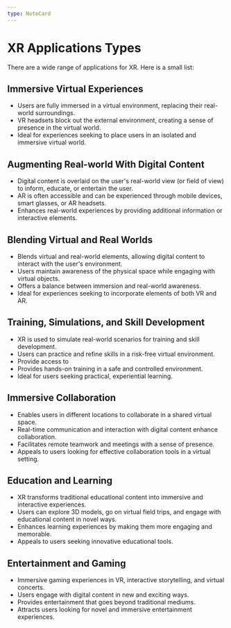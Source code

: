```yaml
---
type: NoteCard
---
```


# XR Applications Types
There are a wide range of applications for XR. Here is a small list:

## Immersive Virtual Experiences

*   Users are fully immersed in a virtual environment, replacing their real-world surroundings.
*   VR headsets block out the external environment, creating a sense of presence in the virtual world.
*   Ideal for experiences seeking to place users in an isolated and immersive virtual world.

## Augmenting Real-world With Digital Content

*   Digital content is overlaid on the user's real-world view (or field of view) to inform, educate, or entertain the user.
*   AR is often accessible and can be experienced through mobile devices, smart glasses, or AR headsets.
*   Enhances real-world experiences by providing additional information or interactive elements.

## Blending Virtual and Real Worlds

*   Blends virtual and real-world elements, allowing digital content to interact with the user's environment.
*   Users maintain awareness of the physical space while engaging with virtual objects.
*   Offers a balance between immersion and real-world awareness.
*   Ideal for experiences seeking to incorporate elements of both VR and AR.

## Training, Simulations, and Skill Development

*   XR is used to simulate real-world scenarios for training and skill development.
*   Users can practice and refine skills in a risk-free virtual environment.
*   Provide access to
*   Provides hands-on training in a safe and controlled environment.
*   Ideal for users seeking practical, experiential learning.

## Immersive Collaboration

*   Enables users in different locations to collaborate in a shared virtual space.
*   Real-time communication and interaction with digital content enhance collaboration.
*   Facilitates remote teamwork and meetings with a sense of presence.
*   Appeals to users looking for effective collaboration tools in a virtual setting.

## Education and Learning

*   XR transforms traditional educational content into immersive and interactive experiences.
*   Users can explore 3D models, go on virtual field trips, and engage with educational content in novel ways.
*   Enhances learning experiences by making them more engaging and memorable.
*   Appeals to users seeking innovative educational tools.

## Entertainment and Gaming

*   Immersive gaming experiences in VR, interactive storytelling, and virtual concerts.
*   Users engage with digital content in new and exciting ways.
*   Provides entertainment that goes beyond traditional mediums.
*   Attracts users looking for novel and immersive entertainment experiences.
